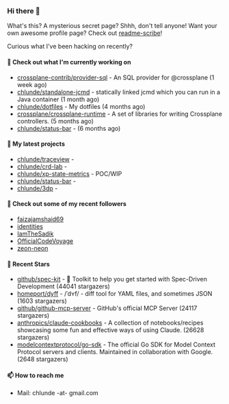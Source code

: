 ### Hi there 👋

What's this? A mysterious secret page? Shhh, don't tell anyone!
Want your own awesome profile page? Check out [readme-scribe](https://github.com/muesli/readme-scribe)!

Curious what I've been hacking on recently?

#### 👷 Check out what I'm currently working on

- [crossplane-contrib/provider-sql](https://github.com/crossplane-contrib/provider-sql) - An SQL provider for @crossplane (1 week ago)
- [chlunde/standalone-jcmd](https://github.com/chlunde/standalone-jcmd) - statically linked jcmd which you can run in a Java container (1 month ago)
- [chlunde/dotfiles](https://github.com/chlunde/dotfiles) - My dotfiles (4 months ago)
- [crossplane/crossplane-runtime](https://github.com/crossplane/crossplane-runtime) - A set of libraries for writing Crossplane controllers. (5 months ago)
- [chlunde/status-bar](https://github.com/chlunde/status-bar) -  (6 months ago)

#### 🌱 My latest projects

- [chlunde/traceview](https://github.com/chlunde/traceview) - 
- [chlunde/crd-lab](https://github.com/chlunde/crd-lab) - 
- [chlunde/xp-state-metrics](https://github.com/chlunde/xp-state-metrics) - POC/WIP
- [chlunde/status-bar](https://github.com/chlunde/status-bar) - 
- [chlunde/3dp](https://github.com/chlunde/3dp) - 



#### 👯 Check out some of my recent followers

- [faizajamshaid69](https://github.com/faizajamshaid69)
- [identities](https://github.com/identities)
- [IamTheSadik](https://github.com/IamTheSadik)
- [OfficialCodeVoyage](https://github.com/OfficialCodeVoyage)
- [zeon-neon](https://github.com/zeon-neon)

#### 🌟 Recent Stars

- [github/spec-kit](https://github.com/github/spec-kit) - 💫 Toolkit to help you get started with Spec-Driven Development (44041 stargazers)
- [homeport/dyff](https://github.com/homeport/dyff) - /ˈdʏf/ - diff tool for YAML files, and sometimes JSON (1603 stargazers)
- [github/github-mcp-server](https://github.com/github/github-mcp-server) - GitHub&#39;s official MCP Server (24117 stargazers)
- [anthropics/claude-cookbooks](https://github.com/anthropics/claude-cookbooks) - A collection of notebooks/recipes showcasing some fun and effective ways of using Claude. (26628 stargazers)
- [modelcontextprotocol/go-sdk](https://github.com/modelcontextprotocol/go-sdk) - The official Go SDK for Model Context Protocol servers and clients. Maintained in collaboration with Google. (2648 stargazers)

#### 📫 How to reach me

- Mail: chlunde -at- gmail.com
